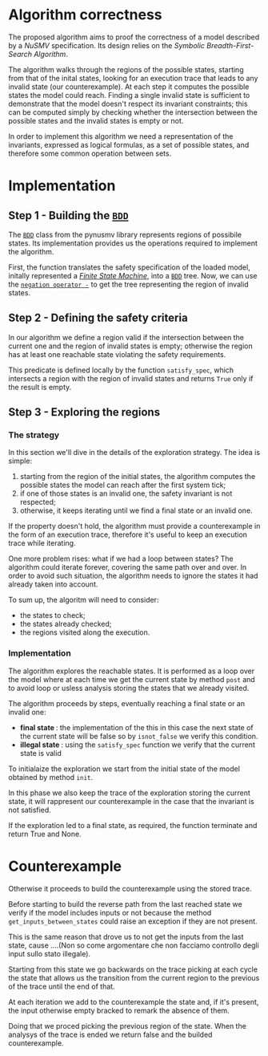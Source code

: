 # Algorithm correctness

The proposed algorithm aims to proof the correctness of a model described by a <em>NuSMV</em> specification. Its design relies on the <em>Symbolic Breadth-First-Search Algorithm</em>.

The algorithm walks through the regions of the possible states, starting from that of the inital states, looking for an execution trace that leads to any invalid state (our counterexample). At each step it computes the possible states the model could reach. Finding a single invalid state is sufficient to demonstrate that the model doesn't respect its invariant constraints; this can be computed simply by checking whether the intersection between the possible states and the invalid states is empty or not.

In order to implement this algorithm we need a representation of the invariants, expressed as logical formulas, as a set of possible states, and therefore some common operation between sets.

# Implementation
## Step 1 - Building the [`BDD`](https://pynusmv.readthedocs.io/pynusmv.html#pynusmv.dd.BDD)

The [`BDD`](https://pynusmv.readthedocs.io/pynusmv.html#pynusmv.dd.BDD) class from the pynusmv library represents regions of possibile states. Its implementation provides us the operations required to implement the algorithm.

First, the function translates the safety specification of the loaded model, initally represented a <em>[Finite State Machine](https://pynusmv.readthedocs.io/pynusmv.html#pynusmv.fsm.BddFsm)</em>, into a [`BDD`](https://pynusmv.readthedocs.io/pynusmv.html#pynusmv.dd.BDD) tree. Now, we can use the [`negation operator -`](https://pynusmv.readthedocs.io/pynusmv.html#pynusmv.dd.BDD.not_) to get the tree representing the region of invalid states.

## Step 2 - Defining the safety criteria

In our algorithm we define a region valid if the intersection between the current one and the region of invalid states is empty; otherwise the region has at least one reachable state violating the safety requirements.

This predicate is defined locally by the function `satisfy_spec`, which intersects a region with the region of invalid states and returns `True` only if the result is empty.

## Step 3 - Exploring the regions

### The strategy

In this section we'll dive in the details of the exploration strategy. The idea is simple:

1. starting from the region of the initial states, the algorithm computes the possible states the model can reach after the first system tick;
2. if one of those states is an invalid one, the safety invariant is not respected;
3. otherwise, it keeps iterating until we find a final state or an invalid one.

If the property doesn't hold, the algorithm must provide a counterexample in the form of an execution trace, therefore it's useful to keep an execution trace while iterating.

One more problem rises: what if we had a loop between states? The algorithm could iterate forever, covering the same path over and over. In order to avoid such situation, the algorithm needs to ignore the states it had already taken into account.

To sum up, the algoritm will need to consider:

- the states to check;
- the states already checked;
- the regions visited along the execution.

### Implementation

<!-- CHECKED UNTIL QUI -->

The algorithm explores the reachable states. It is performed as a loop over the model where at each time we get the current state by method `post` and to avoid loop or usless analysis storing the states that we already visited.

The algorithm proceeds by steps, eventually reaching a final state or an invalid one:

- <strong> final state </strong>: the implementation of the this in this case the next state of the current state will be false so by `isnot_false` we verify this condition.
- <strong> illegal state </strong>: using the `satisfy_spec` function we verify that the current state is valid

To initialaize the exploration we start from the initial state of the model obtained by method `init`.

In this phase we also keep the trace of the exploration storing the current state, it will rappresent our counterexample in the case that the invariant is not satisfied.

If the exploration led to a final state, as required, the function terminate and return True and None.

# Counterexample

Otherwise it proceeds to build the counterexample using the stored trace.

Before starting to build the reverse path from the last reached state we verify if the model includes inputs or not because the method `get_inputs_between_states` could raise an exception if they are not present. 

This is the same reason that drove us to not get the inputs from the last state, cause  ....(Non so come argomentare che non facciamo controllo degli input sullo stato illegale).

Starting from this state we go backwards on the trace picking at each cycle the state that allows us the transition from the current region to the previous of the trace until the end of that.

At each iteration we add to the counterexample the state and, if it's present, the input otherwise empty bracked to remark the absence of them.

Doing that we proced picking the previous region of the state. When the analysys of the trace is ended we return false and the builded counterexample.






